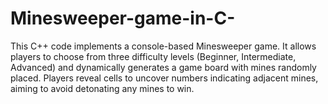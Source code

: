 # Minesweeper-game-in-C-
This C++ code implements a console-based Minesweeper game. It allows players to choose from three difficulty levels (Beginner, Intermediate, Advanced) and dynamically generates a game board with mines randomly placed. Players reveal cells to uncover numbers indicating adjacent mines, aiming to avoid detonating any mines to win.
